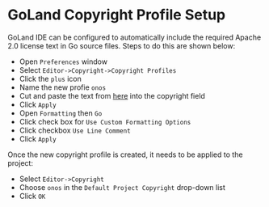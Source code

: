 # GoLand Copyright Profile Setup

GoLand IDE can be configured to automatically include the required Apache 2.0 license text in
Go source files. Steps to do this are shown below:

* Open `Preferences` window
* Select `Editor->Copyright->Copyright Profiles`
* Click the `plus` icon
* Name the new profie `onos`
* Cut and paste the text from [here](./license_goland.txt) into the copyright field
* Click `Apply`
* Open `Formatting` then `Go`
* Click check box for `Use Custom Formatting Options`
* Click checkbox `Use Line Comment`
* Click `Apply`

Once the new copyright profile is created, it needs to be applied to the project:
* Select `Editor->Copyright`
* Choose `onos` in the `Default Project Copyright` drop-down list
* Click `OK`